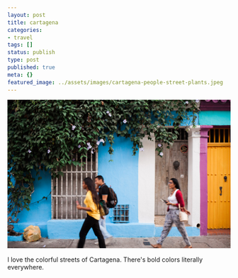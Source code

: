 ```yaml
---
layout: post
title: cartagena
categories:
- travel
tags: []
status: publish
type: post
published: true
meta: {}
featured_image: ../assets/images/cartagena-people-street-plants.jpeg
---
```

![Alt text](/assets/images/cartagena-people-street-plants.jpeg)

I love the colorful streets of Cartagena. There's bold colors literally everywhere.
